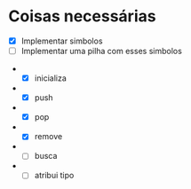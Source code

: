 # Coisas necessárias

- [X] Implementar simbolos
- [ ] Implementar uma pilha com esses simbolos
- - [X] inicializa
- - [X] push
- - [X] pop
- - [X] remove
- - [ ] busca
- - [ ] atribui tipo
